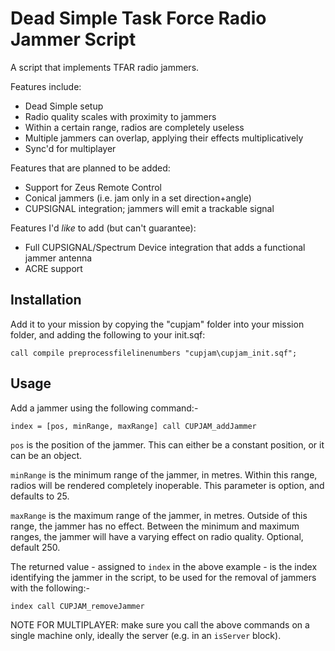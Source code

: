 # Dead Simple Task Force Radio Jammer Script

A script that implements TFAR radio jammers. 

Features include:
- Dead Simple setup
- Radio quality scales with proximity to jammers
- Within a certain range, radios are completely useless
- Multiple jammers can overlap, applying their effects multiplicatively
- Sync'd for multiplayer

Features that are planned to be added:
- Support for Zeus Remote Control
- Conical jammers (i.e. jam only in a set direction+angle)
- CUPSIGNAL integration; jammers will emit a trackable signal

Features I'd *like* to add (but can't guarantee):
- Full CUPSIGNAL/Spectrum Device integration that adds a functional jammer antenna
- ACRE support

## Installation

Add it to your mission by copying the "cupjam" folder into your mission folder, and adding the following to your init.sqf:

`call compile preprocessfilelinenumbers "cupjam\cupjam_init.sqf";`

## Usage

Add a jammer using the following command:- 

`index = [pos, minRange, maxRange] call CUPJAM_addJammer`

`pos` is the position of the jammer. This can either be a constant position, or it can be an object. 

`minRange` is the minimum range of the jammer, in metres. Within this range, radios will be rendered completely inoperable. This parameter is option, and defaults to 25. 

`maxRange` is the maximum range of the jammer, in metres. Outside of this range, the jammer has no effect. Between the minimum and maximum ranges, the jammer will have a varying effect on radio quality. Optional, default 250. 

The returned value - assigned to `index` in the above example - is the index identifying the jammer in the script, to be used for the removal of jammers with the following:-

`index call CUPJAM_removeJammer`

NOTE FOR MULTIPLAYER: make sure you call the above commands on a single machine only, ideally the server (e.g. in an `isServer` block). 